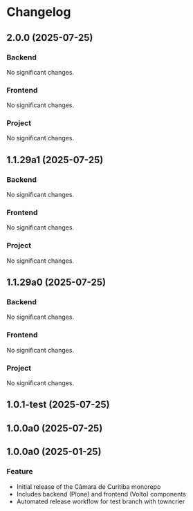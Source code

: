 # Changelog

<!-- towncrier release notes start -->
## 2.0.0 (2025-07-25)

### Backend

No significant changes.




### Frontend

No significant changes.


### Project

No significant changes.


## 1.1.29a1 (2025-07-25)

### Backend

No significant changes.




### Frontend

No significant changes.


### Project

No significant changes.


## 1.1.29a0 (2025-07-25)

### Backend

No significant changes.




### Frontend

No significant changes.


### Project

No significant changes.



## 1.0.1-test (2025-07-25)

 ## 1.0.0a0 (2025-07-25)

 ## 1.0.0a0 (2025-01-25)

### Feature

- Initial release of the Câmara de Curitiba monorepo
- Includes backend (Plone) and frontend (Volto) components
- Automated release workflow for test branch with towncrier

<!-- towncrier release notes end --> 